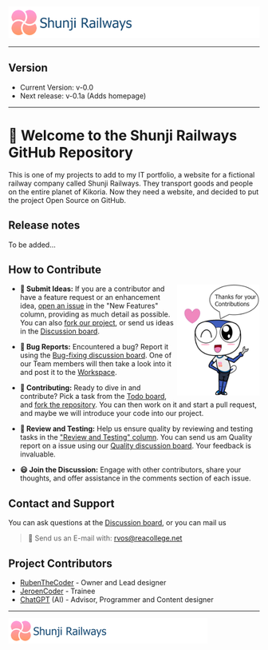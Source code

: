 <img src="https://github.com/RubenTheCoder/Shunji-Railways-GitHub/blob/github/.github/images/Banner%202-small.png">

---

## Version
- Current Version: v-0.0
- Next release: v-0.1a (Adds homepage)

---

# 🙂 Welcome to the Shunji Railways GitHub Repository
This is one of my projects to add to my IT portfolio, a website for a fictional railway company called Shunji Railways.
They transport goods and people on the entire planet of Kikoria. Now they need a website, and decided to put the project Open Source on GitHub.



## Release notes
To be added...



## How to Contribute

<img align="right" width="33%" src="https://github.com/RubenTheCoder/Shunji-Railways-GitHub/blob/github/.github/images/Thanks%20for%20Contributions%20Amesuki.png">

- **📨 Submit Ideas:** If you are a contributor and have a feature request or an enhancement idea, [open an issue](https://github.com/users/RubenTheCoder/projects/4) in the "New Features" column, providing as much detail as possible. You can also [fork our project](https://github.com/RubenTheCoder/Shunji-Railways-GitHub/fork), or send us ideas in the [Discussion board](https://github.com/RubenTheCoder/Shunji-Railways-GitHub/discussions/categories/ideas).

- **🔎 Bug Reports:** Encountered a bug? Report it using the [Bug-fixing discussion board](https://github.com/RubenTheCoder/Shunji-Railways-GitHub/discussions/categories/bug-fixing). One of our Team members will then take a look into it and post it to the [Workspace](https://github.com/users/RubenTheCoder/projects/4).

- **🔨 Contributing:** Ready to dive in and contribute? Pick a task from the [Todo board](https://github.com/users/RubenTheCoder/projects/4), and [fork the repository](https://github.com/RubenTheCoder/Shunji-Railways-GitHub/fork). You can then work on it and start a pull request, and maybe we will introduce your code into our project.

- **🧪 Review and Testing:** Help us ensure quality by reviewing and testing tasks in the ["Review and Testing" column](https://github.com/users/RubenTheCoder/projects/4). You can send us am Quality report on a issue using our [Quality discussion board](https://github.com/RubenTheCoder/Shunji-Railways-GitHub/discussions/categories/quality). Your feedback is invaluable.

- **😃 Join the Discussion:** Engage with other contributors, share your thoughts, and offer assistance in the comments section of each issue.



## Contact and Support
You can ask questions at the [Discussion board](https://github.com/RubenTheCoder/Shunji-Railways-GitHub/discussions/categories/q-a), or you can mail us
> 📧 Send us an E-mail with: rvos@reacollege.net


## Project Contributors
- [RubenTheCoder](https://github.com/RubenTheCoder) - Owner and Lead designer
- [JeroenCoder](https://github.com/JeroenCoder) - Trainee
- [ChatGPT](https://chat.openai.com/) (AI) - Advisor, Programmer and Content designer

---

<img height="50px" src="https://github.com/RubenTheCoder/Shunji-Railways-GitHub/blob/github/.github/images/Banner%202-small.png">
